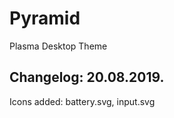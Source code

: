 # Pyramid
Plasma Desktop Theme

Changelog: 20.08.2019.
---------------------

Icons added: battery.svg, input.svg
